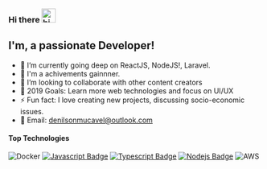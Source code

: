 ### Hi there <img src="https://user-images.githubusercontent.com/1303154/88677602-1635ba80-d120-11ea-84d8-d263ba5fc3c0.gif" width="28px" alt="hi">


## I'm, a passionate Developer!

- 🔭 I’m currently going deep on ReactJS, NodeJS!, Laravel.
- 🌱 I'm a achivements gainnner.
- 👯 I’m looking to collaborate with other content creators
- 🥅 2019 Goals: Learn more web technologies and focus on UI/UX
- ⚡ Fun fact: I love creating new projects, discussing socio-economic issues.
- 🥅 Email: denilsonmucavel@outlook.com


#### Top Technologies

<!-- TODO: Make technologies links takes you to repositories -->

![Docker](https://img.shields.io/badge/docker-%230db7ed.svg?style=for-the-badge&logo=docker&logoColor=white) [![Javascript Badge](https://img.shields.io/badge/-Javascript-F0DB4F?style=for-the-badge&labelColor=black&logo=javascript&logoColor=F0DB4F)](#) [![Typescript Badge](https://img.shields.io/badge/-Typescript-007acc?style=for-the-badge&labelColor=black&logo=typescript&logoColor=007acc)](#) [![Nodejs Badge](https://img.shields.io/badge/-Nodejs-3C873A?style=for-the-badge&labelColor=black&logo=node.js&logoColor=3C873A)](#) ![AWS](https://img.shields.io/badge/AWS-%23FF9900.svg?style=for-the-badge&logo=amazon-aws&logoColor=white) 
